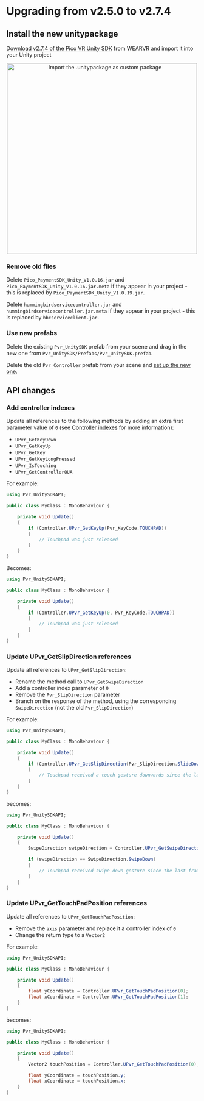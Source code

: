 # Upgrading from v2.5.0 to v2.7.4

## Install the new unitypackage

<a href="https://users.wearvr.com/developers/devices/pico-goblin/resources/vr-unity-package/versions/v2-7-4" target="_blank">Download v2.7.4 of the Pico VR Unity SDK</a> from WEARVR and import it into your Unity project

<p align="center">
  <img alt="Import the .unitypackage as custom package"  width="500px" src="/assets/ImportUnityPackageImage.png">
</p>

### Remove old files

Delete `Pico_PaymentSDK_Unity_V1.0.16.jar` and `Pico_PaymentSDK_Unity_V1.0.16.jar.meta` if they appear in your project - this is replaced by `Pico_PaymentSDK_Unity_V1.0.19.jar`.

Delete `hummingbirdservicecontroller.jar` and `hummingbirdservicecontroller.jar.meta` if they appear in your project - this is replaced by `hbcserviceclient.jar`.

### Use new prefabs

Delete the existing `Pvr_UnitySDK` prefab from your scene and drag in the new one from `Pvr_UnitySDK/Prefabs/Pvr_UnitySDK.prefab`.

Delete the old `Pvr_Controller` prefab from your scene and [set up the new one](/docs/pico-goblin-and-neo-controllers.md#integrating-with-headset-and-controller-input).
## API changes

### Add controller indexes

Update all references to the following methods by adding an extra first parameter value of `0` (see [Controller indexes](/docs/pico-goblin-and-neo-controllers.md#controller-indexes) for more information):

* `UPvr_GetKeyDown`
* `UPvr_GetKeyUp`
* `UPvr_GetKey`
* `UPvr_GetKeyLongPressed`
* `UPvr_IsTouching`
* `UPvr_GetControllerQUA`

For example:

```cs
using Pvr_UnitySDKAPI;

public class MyClass : MonoBehaviour {

    private void Update()
    {
        if (Controller.UPvr_GetKeyUp(Pvr_KeyCode.TOUCHPAD))
        {
            // Touchpad was just released
        }
    }
}
```

Becomes:

```cs
using Pvr_UnitySDKAPI;

public class MyClass : MonoBehaviour {

    private void Update()
    {
        if (Controller.UPvr_GetKeyUp(0, Pvr_KeyCode.TOUCHPAD))
        {
            // Touchpad was just released
        }
    }
}
```

### Update UPvr_GetSlipDirection references

Update all references to `UPvr_GetSlipDirection`:

* Rename the method call to `UPvr_GetSwipeDirection`
* Add a controller index parameter of `0`
* Remove the `Pvr_SlipDirection` parameter
* Branch on the response of the method, using the corresponding `SwipeDirection` (not the old `Pvr_SlipDirection`)

For example:

```cs
using Pvr_UnitySDKAPI;

public class MyClass : MonoBehaviour {

    private void Update()
    {
        if (Controller.UPvr_GetSlipDirection(Pvr_SlipDirection.SlideDown))
        {
            // Touchpad received a touch gesture downwards since the last frame
        }
    }
}
```

becomes:

```cs
using Pvr_UnitySDKAPI;

public class MyClass : MonoBehaviour {

    private void Update()
    {
        SwipeDirection swipeDirection = Controller.UPvr_GetSwipeDirection(0);

        if (swipeDirection == SwipeDirection.SwipeDown)
        {
            // Touchpad received swipe down gesture since the last frame
        }
    }
}
```


### Update UPvr_GetTouchPadPosition references

Update all references to `UPvr_GetTouchPadPosition`:

* Remove the `axis` parameter and replace it a controller index of `0`
* Change the return type to a `Vector2`

For example:

```cs
using Pvr_UnitySDKAPI;

public class MyClass : MonoBehaviour {

    private void Update()
    {
	    float yCoordinate = Controller.UPvr_GetTouchPadPosition(0);
	    float xCoordinate = Controller.UPvr_GetTouchPadPosition(1);
    }
}
```

becomes:

```cs
using Pvr_UnitySDKAPI;

public class MyClass : MonoBehaviour {

    private void Update()
    {
	    Vector2 touchPosition = Controller.UPvr_GetTouchPadPosition(0);

	    float yCoordinate = touchPosition.y;
	    float xCoordinate = touchPosition.x;
    }
}
```
